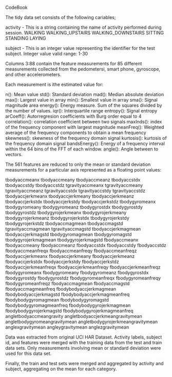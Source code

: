
CodeBook

The tidy data set consists of the following cariables;
 
activity - This is a string containing the name of activity performed during session.
WALKING WALKING_UPSTAIRS WALKING_DOWNSTAIRS SITTING STANDING LAYING

subject - This is an integer value representing the identifier for the  test subject. Integer value valid range: 1-30

Columns 3:88 contain the feature measurements for 85 different measurements collected from the pedometersi, smart phone,
gyroscope,  and other accelerometers. 

Each measurement is ithe estimated value for:

n(): Mean value
std(): Standard deviation
mad(): Median absolute deviation 
max(): Largest value in array
min(): Smallest value in array
sma(): Signal magnitude area
energy(): Energy measure. Sum of the squares divided by the number of values. 
iqr(): Interquartile range 
entropy(): Signal entropy
arCoeff(): Autorregresion coefficients with Burg order equal to 4
correlation(): correlation coefficient between two signals
maxInds(): index of the frequency component with largest magnitude
meanFreq(): Weighted average of the frequency components to obtain a mean frequency
skewness(): skewness of the frequency domain signal 
kurtosis(): kurtosis of the frequency domain signal 
bandsEnergy(): Energy of a frequency interval within the 64 bins of the FFT of each window.
angle(): Angle between to vectors.

The 561 features are reduced to only the mean or standard deviation measurements for a particular axis represented 
as a floating point values:

tbodyaccmeanx tbodyaccmeany
tbodyaccmeanz tbodyaccstdx
tbodyaccstdy tbodyaccstdz
tgravityaccmeanx tgravityaccmeany
tgravityaccmeanz tgravityaccstdx
tgravityaccstdy tgravityaccstdz
tbodyaccjerkmeanx tbodyaccjerkmeany
tbodyaccjerkmeanz tbodyaccjerkstdx
tbodyaccjerkstdy tbodyaccjerkstdz
tbodygyromeanx tbodygyromeany
tbodygyromeanz tbodygyrostdx
tbodygyrostdy tbodygyrostdz
tbodygyrojerkmeanx tbodygyrojerkmeany
tbodygyrojerkmeanz tbodygyrojerkstdx
tbodygyrojerkstdy tbodygyrojerkstdz
tbodyaccmagmean tbodyaccmagstd
tgravityaccmagmean tgravityaccmagstd
tbodyaccjerkmagmean tbodyaccjerkmagstd
tbodygyromagmean tbodygyromagstd
tbodygyrojerkmagmean tbodygyrojerkmagstd
fbodyaccmeanx fbodyaccmeany
fbodyaccmeanz fbodyaccstdx
fbodyaccstdy fbodyaccstdz
fbodyaccmeanfreqx fbodyaccmeanfreqy
fbodyaccmeanfreqz fbodyaccjerkmeanx
fbodyaccjerkmeany fbodyaccjerkmeanz
fbodyaccjerkstdx fbodyaccjerkstdy
fbodyaccjerkstdz fbodyaccjerkmeanfreqx
fbodyaccjerkmeanfreqy fbodyaccjerkmeanfreqz
fbodygyromeanx fbodygyromeany
fbodygyromeanz fbodygyrostdx
fbodygyrostdy fbodygyrostdz
fbodygyromeanfreqx fbodygyromeanfreqy
fbodygyromeanfreqz fbodyaccmagmean
fbodyaccmagstd fbodyaccmagmeanfreq
fbodybodyaccjerkmagmean fbodybodyaccjerkmagstd
fbodybodyaccjerkmagmeanfreq fbodybodygyromagmean
fbodybodygyromagstd fbodybodygyromagmeanfreq
fbodybodygyrojerkmagmean fbodybodygyrojerkmagstd
fbodybodygyrojerkmagmeanfreq angletbodyaccmeangravity
angletbodyaccjerkmeangravitymean angletbodygyromeangravitymean
angletbodygyrojerkmeangravitymean anglexgravitymean
angleygravitymean anglezgravitymean

Data was extracted from original UCI HAR Dataset. Activity labels, subject id, and features were merged with the training data from the test and train data sets. Only measurements involving mean or standard deviation were used for this data set.

Finally, the train and test sets were merged and aggregated by activity and subject, aggregating on the mean for each category.

